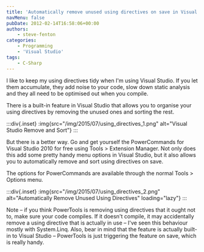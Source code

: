 ```yaml
---
title: 'Automatically remove unused using directives on save in Visual Studio'
navMenu: false
pubDate: 2012-02-14T16:58:06+00:00
authors:
    - steve-fenton
categories:
    - Programming
    - 'Visual Studio'
tags:
    - C-Sharp
---
```


I like to keep my using directives tidy when I'm using Visual Studio. If you let them accumulate, they add noise to your code, slow down static analysis and they all need to be optimised out when you compile.

There is a built-in feature in Visual Studio that allows you to organise your using directives by removing the unused ones and sorting the rest.

:::div{.inset}
:img{src="/img/2015/07/using_directives_1.png" alt="Visual Studio Remove and Sort"}
:::

But there is a better way. Go and get yourself the PowerCommands for Visual Studio 2010 for free using Tools > Extension Manager. Not only does this add some pretty handy menu options in Visual Studio, but it also allows you to automatically remove and sort using directives on save.

The options for PowerCommands are available through the normal Tools > Options menu.

:::div{.inset}
:img{src="/img/2015/07/using_directives_2.png" alt="Automatically Remove Unused Using Directives" loading="lazy"}
:::

Note – if you think PowerTools is removing using directives that it ought not to, make sure your code compiles. If it doesn't compile, it may accidentally remove a using directive that is actually in use – I've seen this behaviour mostly with System.Linq. Also, bear in mind that the feature is actually built-in to Visual Studio – PowerTools is just triggering the feature on save, which is really handy.
